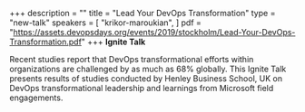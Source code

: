 +++
description = ""
title = "Lead Your DevOps Transformation"
type = "new-talk"
speakers = [
        "krikor-maroukian",
]
pdf = "https://assets.devopsdays.org/events/2019/stockholm/Lead-Your-DevOps-Transformation.pdf"
+++
**Ignite Talk**

Recent studies report that DevOps transformational efforts within organizations are challenged by as much as 68% globally. This Ignite Talk presents results of studies conducted by Henley Business School, UK on DevOps transformational leadership and learnings from Microsoft field engagements.